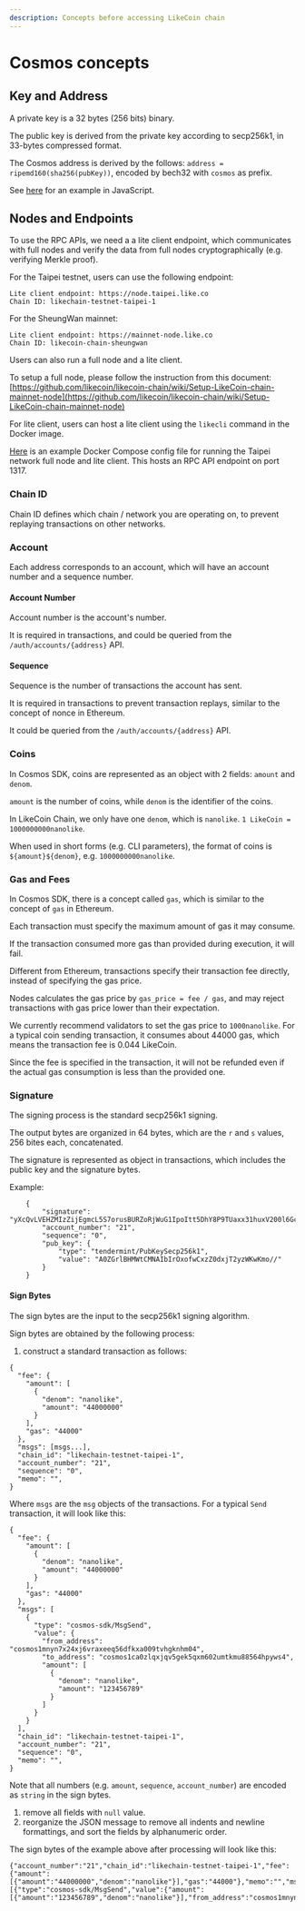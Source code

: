 ```yaml
---
description: Concepts before accessing LikeCoin chain
---
```


# Cosmos concepts

## Key and Address

A private key is a 32 bytes \(256 bits\) binary.

The public key is derived from the private key according to secp256k1, in 33-bytes compressed format.

The Cosmos address is derived by the follows: `address = ripemd160(sha256(pubKey))`, encoded by bech32 with `cosmos` as prefix.

See [here](https://gist.github.com/nnkken/90428d73f38d957de1b75ec3992d9342#file-sign-js) for an example in JavaScript.

## Nodes and Endpoints

To use the RPC APIs, we need a a lite client endpoint, which communicates with full nodes and verify the data from full nodes cryptographically \(e.g. verifying Merkle proof\).

For the Taipei testnet, users can use the following endpoint:

```text
Lite client endpoint: https://node.taipei.like.co
Chain ID: likechain-testnet-taipei-1
```

For the SheungWan mainnet:

```text
Lite client endpoint: https://mainnet-node.like.co
Chain ID: likecoin-chain-sheungwan
```

Users can also run a full node and a lite client.

To setup a full node, please follow the instruction from this document: [https://github.com/likecoin/likecoin-chain/wiki/Setup-LikeCoin-chain-mainnet-node](https://github.com/likecoin/likecoin-chain/wiki/Setup-LikeCoin-chain-mainnet-node)

For lite client, users can host a lite client using the `likecli` command in the Docker image.

[Here](https://gist.github.com/nnkken/90428d73f38d957de1b75ec3992d9342#file-docker-compose-yml) is an example Docker Compose config file for running the Taipei network full node and lite client. This hosts an RPC API endpoint on port 1317.  


### Chain ID

Chain ID defines which chain / network you are operating on, to prevent replaying transactions on other networks.

### Account

Each address corresponds to an account, which will have an account number and a sequence number.

#### Account Number

Account number is the account's number.

It is required in transactions, and could be queried from the `/auth/accounts/{address}` API.

#### Sequence

Sequence is the number of transactions the account has sent.

It is required in transactions to prevent transaction replays, similar to the concept of nonce in Ethereum.

It could be queried from the `/auth/accounts/{address}` API.

### Coins

In Cosmos SDK, coins are represented as an object with 2 fields: `amount` and `denom`.

`amount` is the number of coins, while `denom` is the identifier of the coins.

In LikeCoin Chain, we only have one `denom`, which is `nanolike`. `1 LikeCoin = 1000000000nanolike`.

When used in short forms \(e.g. CLI parameters\), the format of coins is `${amount}${denom}`, e.g. `1000000000nanolike`.

### Gas and Fees

In Cosmos SDK, there is a concept called `gas`, which is similar to the concept of `gas` in Ethereum.

Each transaction must specify the maximum amount of gas it may consume.

If the transaction consumed more gas than provided during execution, it will fail.

Different from Ethereum, transactions specify their transaction fee directly, instead of specifying the gas price.

Nodes calculates the gas price by `gas_price = fee / gas`, and may reject transactions with gas price lower than their expectation.

We currently recommend validators to set the gas price to `1000nanolike`. For a typical coin sending transaction, it consumes about 44000 gas, which means the transaction fee is 0.044 LikeCoin.

Since the fee is specified in the transaction, it will not be refunded even if the actual gas consumption is less than the provided one.

### Signature

The signing process is the standard secp256k1 signing.

The output bytes are organized in 64 bytes, which are the `r` and `s` values, 256 bites each, concatenated.

The signature is represented as object in transactions, which includes the public key and the signature bytes.

Example:

```text
    {
        "signature": "yXcQvLVEHZMIzZijEgmcL5S7orusBURZoRjWuG1IpoItt5DhY8P9TUaxx31huxV200l6GcEbUlB/Y7jONuf3Bw==",
        "account_number": "21",
        "sequence": "0",
        "pub_key": {
            "type": "tendermint/PubKeySecp256k1",
            "value": "A0ZGrlBHMWtCMNAIbIrOxofwCxzZ0dxjT2yzWKwKmo//"
        }
    }
```

#### Sign Bytes

The sign bytes are the input to the secp256k1 signing algorithm.

Sign bytes are obtained by the following process:

1. construct a standard transaction as follows:

```text
{
  "fee": {
    "amount": [
      {
        "denom": "nanolike",
        "amount": "44000000"
      }
    ],
    "gas": "44000"
  },
  "msgs": [msgs...],
  "chain_id": "likechain-testnet-taipei-1",
  "account_number": "21",
  "sequence": "0",
  "memo": "",
}
```

Where `msgs` are the `msg` objects of the transactions. For a typical `Send` transaction, it will look like this:

```text
{
  "fee": {
    "amount": [
      {
        "denom": "nanolike",
        "amount": "44000000"
      }
    ],
    "gas": "44000"
  },
  "msgs": [
    {
      "type": "cosmos-sdk/MsgSend",
      "value": {
        "from_address": "cosmos1mnyn7x24xj6vraxeeq56dfkxa009tvhgknhm04",
        "to_address": "cosmos1ca0zlqxjqv5gek5qxm602umtkmu88564hpyws4",
        "amount": [
          {
            "denom": "nanolike",
            "amount": "123456789"
          }
        ]
      }
    }
  ],
  "chain_id": "likechain-testnet-taipei-1",
  "account_number": "21",
  "sequence": "0",
  "memo": "",
}
```

Note that all numbers \(e.g. `amount`, `sequence`, `account_number`\) are encoded as `string` in the sign bytes.

1. remove all fields with `null` value.
2. reorganize the JSON message to remove all indents and newline formattings, and sort the fields by alphanumeric order.

The sign bytes of the example above after processing will look like this:

```text
{"account_number":"21","chain_id":"likechain-testnet-taipei-1","fee":{"amount":[{"amount":"44000000","denom":"nanolike"}],"gas":"44000"},"memo":"","msgs":[{"type":"cosmos-sdk/MsgSend","value":{"amount":[{"amount":"123456789","denom":"nanolike"}],"from_address":"cosmos1mnyn7x24xj6vraxeeq56dfkxa009tvhgknhm04","to_address":"cosmos1ca0zlqxjqv5gek5qxm602umtkmu88564hpyws4"}}],"sequence":"0"}
```

## 

